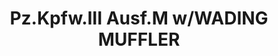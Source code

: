 ---
layout: product
title: "Pz.Kpfw.III Ausf.M w/WADING MUFFLER"
price: "3500" 
desc: "Maketa"
img_path: "/assets/img/DRA7290.webp"
brand: "Dragon"
available: false
special_offer: false
new: false
soon: false
cat: "010000"
subcat: "010600"
subsubcat: "0N/A"
sifra: "DRA7290"
popular: false
spec: false
---